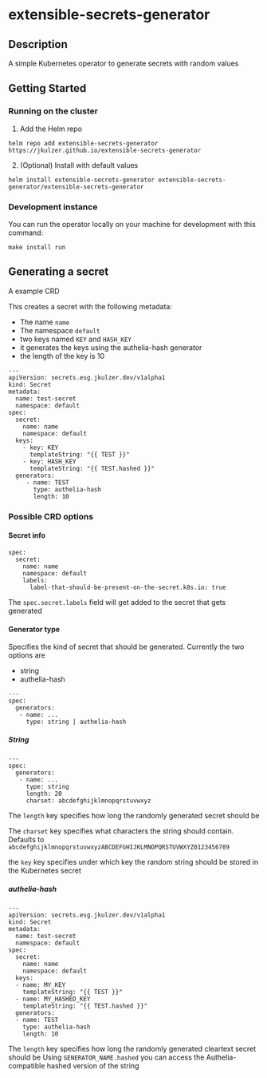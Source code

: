 # extensible-secrets-generator

## Description
A simple Kubernetes operator to generate secrets with random values

## Getting Started

### Running on the cluster
1. Add the Helm repo
```
helm repo add extensible-secrets-generator https://jkulzer.github.io/extensible-secrets-generator
```
2. (Optional) Install with default values
```
helm install extensible-secrets-generator extensible-secrets-generator/extensible-secrets-generator
```

### Development instance

You can run the operator locally on your machine for development with this command:

```
make install run
```

## Generating a secret

A example CRD

This creates a secret with the following metadata:

* The name `name`
* The namespace `default`
* two keys named `KEY` and `HASH_KEY`
* it generates the keys using the authelia-hash generator
* the length of the key is 10

```
---
apiVersion: secrets.esg.jkulzer.dev/v1alpha1
kind: Secret
metadata:
  name: test-secret
  namespace: default
spec:
  secret:
    name: name
    namespace: default
  keys:
    - key: KEY
      templateString: "{{ TEST }}"
    - key: HASH_KEY
      templateString: "{{ TEST.hashed }}"
  generators:
     - name: TEST
       type: authelia-hash
       length: 10
```

### Possible CRD options


#### Secret info
```
spec:
  secret:
    name: name
    namespace: default
    labels:
      label-that-should-be-present-on-the-secret.k8s.io: true
```

The `spec.secret.labels` field will get added to the secret that gets generated

#### Generator type

Specifies the kind of secret that should be generated. Currently the two options are
* string
* authelia-hash
```
---
spec:
  generators:
   - name: ...
     type: string | authelia-hash 
```

##### String
```
---
spec:
  generators:
   - name: ...
     type: string
     length: 20
     charset: abcdefghijklmnopqrstuvwxyz
```

The `length` key specifies how long the randomly generated secret should be

The `charset` key specifies what characters the string should contain. Defaults to `abcdefghijklmnopqrstuvwxyzABCDEFGHIJKLMNOPQRSTUVWXYZ0123456789`

the `key` key specifies under which key the random string should be stored in the Kubernetes secret

##### authelia-hash

```
---
apiVersion: secrets.esg.jkulzer.dev/v1alpha1
kind: Secret
metadata:
  name: test-secret
  namespace: default
spec:
  secret:
    name: name
    namespace: default
  keys:
  - name: MY_KEY
    templateString: "{{ TEST }}"
  - name: MY_HASHED_KEY
    templateString: "{{ TEST.hashed }}"
  generators:
  - name: TEST
    type: authelia-hash
    length: 10
```
The `length` key specifies how long the randomly generated cleartext secret should be
Using `GENERATOR_NAME.hashed` you can access the Authelia-compatible hashed version of the string
